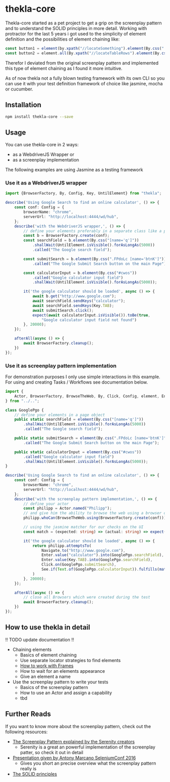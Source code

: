 # thekla-core
Thekla-core started as a pet project to get a grip on the screenplay pattern and to understand the SOLID principles in more detail. Working with protractor for the last 5 years i got used to the simplicity of element definition and the possibilities of element chaining like:

```typescript
const button1 = element(by.xpath("//locateSomething").element(By.css(".locateSomethingElse");
const button2 = element.all(By.xpath("//locateTableRows").element(By.css(".locateSubElement");
```
Therefor I deviated from the original screenplay pattern and implemented this type of element chaining as I found it more intuitive.

As of now thekla not a fully blown testing framework with its own CLI so you can use it with your test definition framework of choice like jasmine, mocha or cucumber.

## Installation 
```sh
npm install thekla-core --save
```

## Usage
You can use thekla-core in 2 ways:
* as a WebdriverJS Wrapper or
* as a screenplay implementation

The following examples are using Jasmine as a testing framework

### Use it as a WebdriverJS wrapper
```typescript
import {BrowserFactory, By, Config, Key, UntilElement} from "thekla";

describe('Using Google Search to find an online calculator', () => {
    const conf: Config = {
        browserName: "chrome",
        serverUrl: "http://localhost:4444/wd/hub",
    };
    describe('with the WebdriverJS wrapper,', () => {
        // define your elements preferably in a separate class like a page object
        const b = BrowserFactory.create(conf);
        const searchField = b.element(By.css("[name='q']"))
            .shallWait(UntilElement.isVisible().forAsLongAs(5000))
            .called("The Google search field");

        const submitSearch = b.element(By.css(".FPdoLc [name='btnK']"))
            .called("The Google Submit Search button on the main Page");

        const calculatorInput = b.element(By.css("#cwos"))
            .called("Google calculator input field")
            .shallWait(UntilElement.isVisible().forAsLongAs(5000));

        it('the google calculator should be loaded', async () => {
            await b.get("http://www.google.com");
            await searchField.sendKeys("calculator");
            await searchField.sendKeys(Key.TAB);
            await submitSearch.click();
            expect(await calculatorInput.isVisible()).toBe(true,
                "Google calculator input field not found")
        }, 20000);
    });

    afterAll(async () => {
        await BrowserFactory.cleanup();
    })
});
```
### Use it as screenplay pattern implementation

For demonstration purposes I only use simple interactions in this example. For using and creating Tasks / Workflows see documentation below.
````typescript
import {
    Actor, BrowserFactory, BrowseTheWeb, By, Click, Config, element, Enter, Key, Navigate, See, Text, UntilElement
} from "../..";

class GooglePgo {
    // define your elements in a page object
    public static searchField = element(By.css("[name='q']"))
        .shallWait(UntilElement.isVisible().forAsLongAs(5000))
        .called("The Google search field");

    public static submitSearch = element(By.css(".FPdoLc [name='btnK']"))
        .called("The Google Submit Search button on the main Page");

    public static calculatorInput = element(By.css("#cwos"))
        .called("Google calculator input field")
        .shallWait(UntilElement.isVisible().forAsLongAs(5000));
}
````
```typescript
describe('Using Google Search to find an online calculator', () => {
    const conf: Config = {
        browserName: "chrome",
        serverUrl: "http://localhost:4444/wd/hub",
    };
    describe('with the screenplay pattern implementation,', () => {
        // define your actor
        const philipp = Actor.named("Philipp");
        // and give him the ability to browse the web using a browser of your choice
        philipp.whoCan(BrowseTheWeb.using(BrowserFactory.create(conf)));

        // using the jasmine matcher for our checks on the UI
        const match = (expected: string) => (actual: string) => expect(actual).toEqual(expected);

        it('the google calculator should be loaded', async () => {
            return philipp.attemptsTo(
                Navigate.to("http://www.google.com"),
                Enter.value("calculator").into(GooglePgo.searchField),
                Enter.value(Key.TAB).into(GooglePgo.searchField),
                Click.on(GooglePgo.submitSearch),
                See.if(Text.of(GooglePgo.calculatorInput)).fulfills(match("0"))
            )
        }, 20000);
    });

    afterAll(async () => {
        // close all Browsers which were created during the test
        await BrowserFactory.cleanup();
    })
});
```

## How to use thekla in detail
!! TODO update documentation !!
* Chaining elements
  * Basics of element chaining
  * Use separate locator strategies to find elements
  * [How to work with Frames](docs/creating_elements/WORKING_WITH_FRAMES.md)
  * How to wait for an elements appearance
  * Give an element a name
* Use the screenplay pattern to write your tests
  * Basics of the screenplay pattern
  * How to use an Actor and assign a capability
  * tbd


## Further Reads 
If you want to know more about the screenplay pattern, check out the following resources:
* [The Screenplay Pattern explained by the Serenity creators](https://serenity-js.org/design/screenplay-pattern.html)
  * Serenity is a great an powerful implementation of the screenplay patter, so check it out in detail
* [Presentation given by Antony Marcano SeleniumConf 2016](https://www.youtube.com/watch?v=8f8tdZBvAbI)
  * Gives you short an precise overview what the screenplay pattern really is
* [The SOLID principles](https://en.wikipedia.org/wiki/SOLID)
